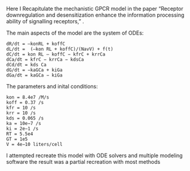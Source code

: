 
Here I Recapitulate the mechanistic GPCR model in the paper “Receptor downregulation and desensitization enhance the information processing ability of signalling receptors,” .

The main aspects of the model are the system of ODEs:

    dR/dt = –konRL + koffC 
    dL/dt =  (–kon RL + koffC)/(NavV) + f(t)
    dC/dt = kon RL – koffC − kfrC + krrCa
    dCa/dt = kfrC − krrCa − kdsCa
    dCd/dt = kds Ca
    dG/dt = −kaGCa + kiGa 
    dGa/dt = kaGCa − kiGa

The parameters and inital conditions:

    kon = 8.4e7 /M/s
    koff = 0.37 /s
    kfr = 10 /s
    krr = 10 /s
    kds = 0.065 /s
    ka = 10e−7 /s
    ki = 2e−1 /s
    RT = 5.5e4
    GT = 1e5
    V = 4e−10 liters/cell


I attempted recreate this model with ODE solvers and multiple modeling software the result was a partial recreation with most methods
